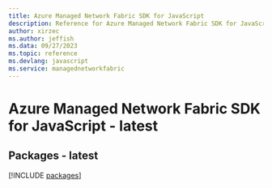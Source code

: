 ```yaml
---
title: Azure Managed Network Fabric SDK for JavaScript
description: Reference for Azure Managed Network Fabric SDK for JavaScript
author: xirzec
ms.author: jeffish
ms.data: 09/27/2023
ms.topic: reference
ms.devlang: javascript
ms.service: managednetworkfabric
---
```

# Azure Managed Network Fabric SDK for JavaScript - latest
## Packages - latest
[!INCLUDE [packages](managed-network-fabric-index.md)]